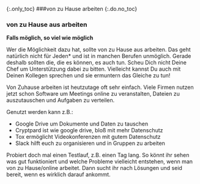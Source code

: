 {:.only_toc}
###von zu Hause arbeiten
{:.do.no_toc}

### von zu Hause aus arbeiten
**Falls möglich, so viel wie möglich** 

Wer die Möglichkeit dazu hat, sollte von zu Hause aus arbeiten. Das geht natürlich nicht für Jeden* und ist in manchen Berufen unmöglich. Gerade deshalb sollten die, die es können, es auch tun. Scheu Dich nicht Deine Chef um Unterstützung dabei zu bitten. Vielleicht kannst Du auch mit Deinen Kollegen sprechen und sie ermuntern das Gleiche zu tun!

Von Zuhause arbeiten ist heutzutage oft sehr einfach. Viele Firmen nutzen jetzt schon Software um Meetings online zu veranstalten, Dateien zu auszutauschen und Aufgaben zu verteilen.

Genutzt werden kann z.B.:
- Google Drive um Dokumente und Daten zu tauschen
- Cryptpard ist wie google drive, bloß mit mehr Datenschutz
- Tox ermöglicht Videokonferenzen mit gutem Datenschutz
- Slack hilft euch zu organisieren und in Gruppen zu arbeiten

Probiert doch mal einen Testlauf, z.B. einen Tag lang. So könnt ihr sehen was gut funktioniert und welche Probleme vielleicht entstehen, wenn man von zu Hause/online arbeitet. Dann sucht ihr nach Lösungen und seid bereit, wenn es wirklich darauf ankommt.
